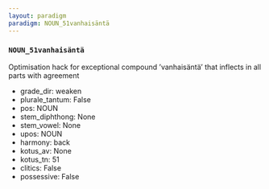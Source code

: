 ```yaml
---
layout: paradigm
paradigm: NOUN_51vanhaisäntä
---
```

### ` NOUN_51vanhaisäntä `

Optimisation hack for exceptional compound ’vanhaisäntä’ that inflects in all parts with agreement
* grade_dir: weaken
* plurale_tantum: False
* pos: NOUN
* stem_diphthong: None
* stem_vowel: None
* upos: NOUN
* harmony: back
* kotus_av: None
* kotus_tn: 51
* clitics: False
* possessive: False
